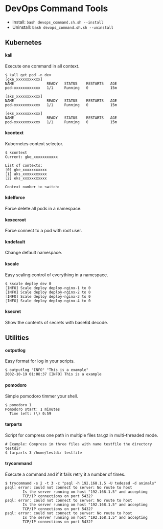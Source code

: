 # DevOps Command Tools

- Install: `bash devops_command.sh.sh --install`
- Uninstall: `bash devops_command.sh.sh --uninstall`

## Kubernetes

#### kall

Execute one command in all context.

```
$ kall get pod -n dev 
[gke_xxxxxxxxxxx]
NAME               READY   STATUS    RESTARTS   AGE
pod-xxxxxxxxxxxx   1/1     Running   0          15m

[aks_xxxxxxxxxxx]
NAME               READY   STATUS    RESTARTS   AGE
pod-xxxxxxxxxxxx   1/1     Running   0          15m

[eks_xxxxxxxxxxx]
NAME               READY   STATUS    RESTARTS   AGE
pod-xxxxxxxxxxxx   1/1     Running   0          15m
```

#### kcontext

Kubernetes context selector.

```
$ kcontext 
Current: gke_xxxxxxxxxxx

List of contexts:
[0] gke_xxxxxxxxxxx
[1] aks_xxxxxxxxxxx
[2] eks_xxxxxxxxxxx

Context number to switch: 
```

#### kdelforce

Force delete all pods in a namespace.

#### kexecroot

Force connect to a pod with root user.

#### kndefault

Change default namespace.

#### kscale

Easy scaling control of everything in a namespace.
```
$ kscale deploy dev 0
[INFO] Scale deploy deploy-nginx-1 to 0
[INFO] Scale deploy deploy-nginx-2 to 0
[INFO] Scale deploy deploy-nginx-3 to 0
[INFO] Scale deploy deploy-nginx-4 to 0
```

#### ksecret

Show the contents of secrets with base64 decode.

## Utilities

#### outputlog

Easy format for log in your scripts.

```
$ outputlog "INFO" "This is a example"
2002-10-19 01:08:37 [INFO] This is a example
```

#### pomodoro

Simple pomodoro timmer your shell.

```
$ pomodoro 1
Pomodoro start: 1 minutes
  Time left: (\) 0:59
```

#### tarparts

Script for compress one path in multiple files tar.gz in multi-threaded mode.

```
# Example: Compress in three files with name testfile the directory testdir
$ tarparts 3 /home/testdir testfile
```

#### trycommand

Execute a command and if it fails retry it a number of times.

```
$ trycommand -s 2 -t 3 -c "psql -h 192.168.1.5 -U tedezed -d animals"
psql: error: could not connect to server: No route to host
        Is the server running on host "192.168.1.5" and accepting
        TCP/IP connections on port 5432?
psql: error: could not connect to server: No route to host
        Is the server running on host "192.168.1.5" and accepting
        TCP/IP connections on port 5432?
psql: error: could not connect to server: No route to host
        Is the server running on host "192.168.1.5" and accepting
        TCP/IP connections on port 5432?
```